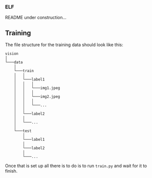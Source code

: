 ### ELF

README under construction...

## Training

The file structure for the training data should look like this:

```
vision
│
└───data
    │
    └───train
    │   │
    │   └───label1
    │   │   │
    │   │   └───img1.jpeg
    │   │   │
    │   │   └───img2.jpeg
    │   │   │
    │   │   └───...
    │   │
    │   └───label2
    │   │
    │   └───...
    │
    └───test
        │
        └───label1
        │
        └───label2
        │
        └───...
```

Once that is set up all there is to do is to run `train.py` and wait for it to finish.
